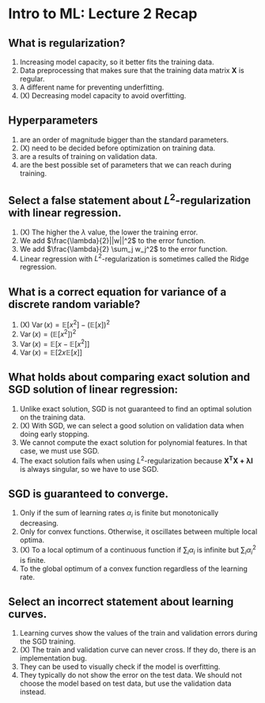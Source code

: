 # Intro to ML: Lecture 2 Recap

## What is regularization?

1. Increasing model capacity, so it better fits the training data.
2. Data preprocessing that makes sure that the training data matrix $\boldsymbol{X}$ is regular.
3. A different name for preventing underfitting.
4. (X) Decreasing model capacity to avoid overfitting.


## Hyperparameters

1. are an order of magnitude bigger than the standard parameters.
2. (X) need to be decided before optimization on training data.
3. are a results of training on validation data.
4. are the best possible set of parameters that we can reach during training.


## Select a false statement about $L^2$-regularization with linear regression.

1. (X) The higher the $\lambda$ value, the lower the training error.
2. We add $\frac{\lambda}{2}||w||^2$ to the error function.
3. We add $\frac{\lambda}{2} \sum_j w_j^2$ to the error function.
4. Linear regression with $L^2$-regularization is sometimes called the Ridge regression.


## What is a correct equation for variance of a discrete random variable?

1. (X) $\operatorname{Var}(x) = \mathbb{E}[x^2] - (\mathbb{E}[x])^2$
2. $\operatorname{Var}(x) = \left(\mathbb{E}[x^2]\right)^2$
3. $\operatorname{Var}(x) = \mathbb{E}\left[ x - \mathbb{E}[x^2] \right]$
4. $\operatorname{Var}(x) = \mathbb{E}\left[ 2x \mathbb{E}[x] \right]$


## What holds about comparing exact solution and SGD solution of linear regression:

1. Unlike exact solution, SGD is not guaranteed to find an optimal solution on the training data.
2. (X) With SGD, we can select a good solution on validation data when doing early stopping.
3. We cannot compute the exact solution for polynomial features. In that case, we must use SGD.
4. The exact solution fails when using $L^2$-regularization because $\boldsymbol{X^T X + \lambda\boldsymbol{I}}$ is always singular, so we have to use SGD.


## SGD is guaranteed to converge.

1. Only if the sum of learning rates $\alpha_i$ is finite but monotonically decreasing.
2. Only for convex functions. Otherwise, it oscillates between multiple local optima.
3. (X) To a local optimum of a continuous function if $\sum_i \alpha_i$ is infinite but $\sum_i \alpha_i^2$ is finite.
4. To the global optimum of a convex function regardless of the learning rate.


## Select an incorrect statement about learning curves.

1. Learning curves show the values of the train and validation errors during the SGD training.
2. (X) The train and validation curve can never cross. If they do, there is an implementation bug.
3. They can be used to visually check if the model is overfitting.
4. They typically do not show the error on the test data. We should not choose the model based on test data, but use the validation data instead.


